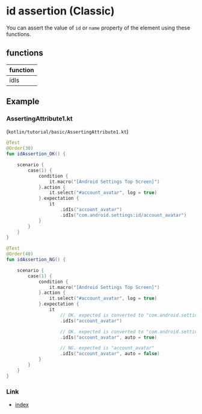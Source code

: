 # id assertion (Classic)

You can assert the value of `id` or `name` property of the element using these functions.

## functions

| function |
|:---------|
| idIs     |

## Example

### AssertingAttribute1.kt

(`kotlin/tutorial/basic/AssertingAttribute1.kt`)

```kotlin
@Test
@Order(30)
fun idAssertion_OK() {

    scenario {
        case(1) {
            condition {
                it.macro("[Android Settings Top Screen]")
            }.action {
                it.select("#account_avatar", log = true)
            }.expectation {
                it
                    .idIs("account_avatar")
                    .idIs("com.android.settings:id/account_avatar")
            }
        }
    }
}

@Test
@Order(40)
fun idAssertion_NG() {

    scenario {
        case(1) {
            condition {
                it.macro("[Android Settings Top Screen]")
            }.action {
                it.select("#account_avatar", log = true)
            }.expectation {
                it
                    // OK. expected is converted to "com.android.settings:id/account_avatar"
                    .idIs("account_avatar")

                    // OK. expected is converted to "com.android.settings:id/account_avatar"
                    .idIs("account_avatar", auto = true)

                    // NG. expected is "account_avatar"
                    .idIs("account_avatar", auto = false)
            }
        }
    }
}
```

### Link

- [index](../../../index.md)

